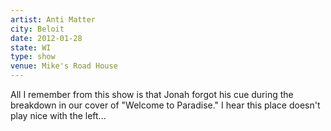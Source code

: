 ```yaml
---
artist: Anti Matter
city: Beloit
date: 2012-01-28
state: WI
type: show
venue: Mike's Road House
---
```

All I remember from this show is that Jonah forgot his cue during the breakdown in our cover of "Welcome to Paradise." I hear this place doesn't play nice with the left...
